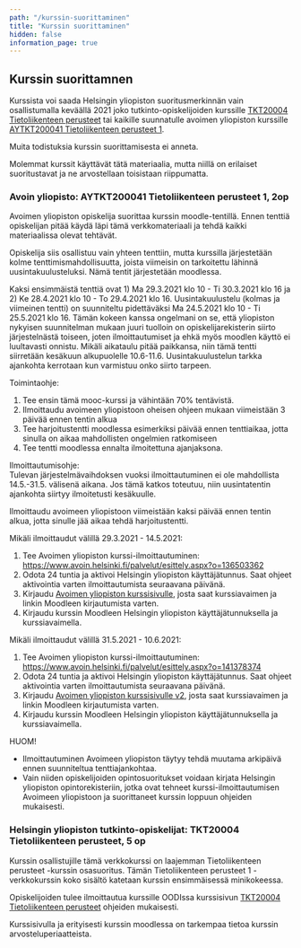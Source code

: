 ```yaml
---
path: "/kurssin-suorittaminen"
title: "Kurssin suorittaminen"
hidden: false
information_page: true
---
```


## Kurssin suorittamnen

Kurssista voi saada Helsingin yliopiston suoritusmerkinnän vain osallistumalla keväällä 2021 joko tutkinto-opiskelijoiden kurssille [TKT20004 Tietoliikenteen perusteet](https://studies.helsinki.fi/opintotarjonta/cur/hy-opt-cur-2021-6ee318ca-6ac2-4f0a-bb47-22a4295a8a93/Tietoliikenteen_perusteet) tai kaikille suunnatulle avoimen yliopiston kurssille [AYTKT200041 Tietoliikenteen perusteet 1](https://studies.helsinki.fi/opintotarjonta/cur/hy-CUR-141378374/Avoin_yo_Tietoliikenteen_perusteet_1_kev%C3%A4t_2021).  

Muita todistuksia kurssin suorittamisesta ei anneta. 

Molemmat kurssit käyttävät tätä materiaalia, mutta niillä on erilaiset suoritustavat ja ne arvostellaan toisistaan riippumatta. 


### Avoin yliopisto: AYTKT200041 Tietoliikenteen perusteet 1, 2op

Avoimen yliopiston opiskelija suorittaa kurssin moodle-tentillä. Ennen tenttiä opiskelijan pitää käydä läpi tämä verkkomateriaali ja tehdä kaikki materiaalissa olevat tehtävät. 

Opiskelija siis osallistuu vain yhteen tenttiin, mutta kurssilla järjestetään kolme tenttimismahdollisuutta, joista viimeisin on tarkoitettu lähinnä uusintakuulusteluksi. Nämä tentit järjestetään moodlessa.

Kaksi ensimmäistä tenttiä ovat 1) Ma 29.3.2021 klo 10 - Ti 30.3.2021 klo 16 ja 2) Ke 28.4.2021 klo 10 - To 29.4.2021 klo 16. Uusintakuulustelu (kolmas ja viimeinen tentti) on suunniteltu pidettäväksi Ma 24.5.2021 klo 10 - Ti 25.5.2021 klo 16. Tämän kokeen kanssa ongelmani on se, että yliopiston nykyisen suunnitelman mukaan juuri tuolloin on opiskelijarekisterin siirto järjestelnästä toiseen, joten ilmoittautumiset ja ehkä myös moodlen käyttö ei luultavasti onnistu. Mikäli aikataulu pitää paikkansa, niin tämä tentti siirretään kesäkuun alkupuolelle 10.6-11.6. Uusintakuulustelun tarkka ajankohta kerrotaan kun varmistuu onko siirto tarpeen.

Toimintaohje:

1.	Tee ensin tämä mooc-kurssi ja vähintään 70% tentävistä.
2.	Ilmoittaudu avoimeen yliopistoon oheisen ohjeen mukaan viimeistään 3 päivää ennen tentin alkua
3.	Tee harjoitustentti moodlessa esimerkiksi päivää ennen tenttiaikaa, jotta sinulla on aikaa mahdollisten ongelmien ratkomiseen
4.	Tee tentti moodlessa ennalta ilmoitettuna ajanjaksona.



Ilmoittautumisohje:  
Tulevan järjestelmävaihdoksen vuoksi ilmoittautuminen ei ole mahdollista 14.5.-31.5. välisenä aikana. Jos tämä katkos toteutuu, niin uusintatentin ajankohta siirtyy ilmoitetusti kesäkuulle.

Ilmoittaudu avoimeen yliopistoon viimeistään kaksi päivää ennen tentin alkua, jotta sinulle jää aikaa tehdä harjoitustentti.

Mikäli ilmoittaudut välillä 29.3.2021 - 14.5.2021: 
1.  Tee Avoimen yliopiston kurssi-ilmoittautuminen:  https://www.avoin.helsinki.fi/palvelut/esittely.aspx?o=136503362
2.  Odota 24 tuntia ja aktivoi Helsingin yliopiston käyttäjätunnus. Saat ohjeet aktivointia varten ilmoittautumista seuraavana päivänä. 
3.  Kirjaudu [Avoimen yliopiston kurssisivulle]( https://studies.helsinki.fi/opintotarjonta/cur/hy-CUR-136503362/Avoin_yo_Tietoliikenteen_perusteet_1_kev%C3%A4t_2021), josta saat kurssiavaimen ja linkin Moodleen kirjautumista varten. 
4.  Kirjaudu kurssin Moodleen Helsingin yliopiston käyttäjätunnuksella ja kurssiavaimella. 


Mikäli ilmoittaudut välillä 31.5.2021 - 10.6.2021: 
1.  Tee Avoimen yliopiston kurssi-ilmoittautuminen:  https://www.avoin.helsinki.fi/palvelut/esittely.aspx?o=141378374
2.  Odota 24 tuntia ja aktivoi Helsingin yliopiston käyttäjätunnus. Saat ohjeet aktivointia varten ilmoittautumista seuraavana päivänä. 
3.  Kirjaudu [Avoimen yliopiston kurssisivulle v2]( https://studies.helsinki.fi/opintotarjonta/cur/hy-CUR-141378374/Avoin_yo_Tietoliikenteen_perusteet_1_kev%C3%A4t_2021), josta saat kurssiavaimen ja linkin Moodleen kirjautumista varten. 
4.  Kirjaudu kurssin Moodleen Helsingin yliopiston käyttäjätunnuksella ja kurssiavaimella. 

HUOM!
-	Ilmoittautuminen Avoimeen yliopiston täytyy tehdä muutama arkipäivä ennen suunniteltua tenttiajankohtaa.
-	Vain niiden opiskelijoiden opintosuoritukset voidaan kirjata Helsingin yliopiston opintorekisteriin, jotka ovat tehneet kurssi-ilmoittautumisen Avoimeen yliopistoon ja suorittaneet kurssin loppuun ohjeiden mukaisesti.


### Helsingin yliopiston tutkinto-opiskelijat: TKT20004 Tietoliikenteen perusteet, 5 op

Kurssin osallistujille tämä verkkokurssi on laajemman Tietoliikenteen perusteet -kurssin osasuoritus. Tämän Tietoliikenteen perusteet 1 -verkkokurssin koko sisältö katetaan kurssin ensimmäisessä minikokeessa.

Opiskelijoiden tulee ilmoittautua kurssille OODIssa kurssisivun [TKT20004 Tietoliikenteen perusteet](https://studies.helsinki.fi/opintotarjonta/cur/hy-opt-cur-2021-6ee318ca-6ac2-4f0a-bb47-22a4295a8a93/Tietoliikenteen_perusteet) ohjeiden mukaisesti.

Kurssisivulla ja erityisesti kurssin moodlessa on tarkempaa tietoa kurssin arvosteluperiaatteista.
